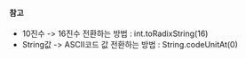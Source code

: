 #### 참고
- 10진수 -> 16진수 전환하는 방법 : int.toRadixString(16)
- String값 -> ASCII코드 값 전환하는 방법 : String.codeUnitAt(0)
